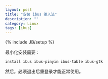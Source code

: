```yaml
---
layout: post
title: "安装 ibus 输入法"
description: ""
category: Linux
tags: [ibus]
---
```

{% include JB/setup %}

最小化安装需要：

	install ibus ibus-pinyin ibus-table ibus-gtk

然后，必须退出后重登录才能正常使用。
